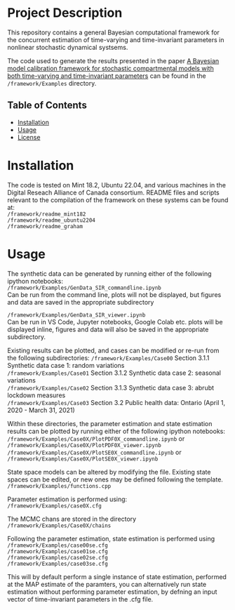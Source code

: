 # Project Description
This repository contains a general Bayesian computational framework for the concurrent estimation of time-varying and time-invariant parameters in nonlinear stochastic dynamical systsems.

The code used to generate the results presented in the paper [A Bayesian model calibration framework for stochastic compartmental models with both time-varying and time-invariant parameters](https://www.sciencedirect.com/science/article/pii/S2468042724000563) can be found in the `/framework/Examples` directory.

## Table of Contents
- [Installation](#installation)
- [Usage](#usage)
- [License](#license)


# Installation
The code is tested on Mint 18.2, Ubuntu 22.04, and various machines in the Digital Reseach Alliance of Canada consortium. README files and scripts relevant to the compilation of the framework on these systems can be found at:  
`/framework/readme_mint182`  
`/framework/readme_ubuntu2204`  
`/framework/readme_graham`  

# Usage

The synthetic data can be generated by running either of the following ipython notebooks:   
`/framework/Examples/GenData_SIR_commandline.ipynb`  
Can be run from the command line, plots will not be displayed, but figures and data are saved in the appropriate subdirectory  

`/framework/Examples/GenData_SIR_viewer.ipynb`  
Can be run in VS Code, Jupyter notebooks, Google Colab etc. plots will be displayed inline, figures and data will also be saved in the appropriate subdirectory.

Existing results can be plotted, and cases can be modified or re-run from the following subdirectories:
`/framework/Examples/Case00` Section 3.1.1 Synthetic data case 1: random variations  
`/framework/Examples/Case01` Section 3.1.2 Synthetic data case 2: seasonal variations  
`/framework/Examples/Case02` Section 3.1.3 Synthetic data case 3: abrubt lockdown measures  
`/framework/Examples/Case03` Section 3.2 Public health data: Ontario (April 1, 2020 - March 31, 2021)  

Within these directories, the parameter estimation and state estimation results can be plotted by running either of the following ipython notebooks: 
`/framework/Examples/Case0X/PlotPDF0X_commandline.ipynb`  or `/framework/Examples/Case0X/PlotPDF0X_viewer.ipynb`  
`/framework/Examples/Case0X/PlotSE0X_commandline.ipynb`  or `/framework/Examples/Case0X/PlotSE0X_viewer.ipynb`  


State space models can be altered by modifying the file. Existing state spaces can be edited, or new ones may be defined following the template.  
`/framework/Examples/functions.cpp`  

Parameter estimation is performed using:  
`/framework/Examples/case0X.cfg`

The MCMC chans are stored in the directory  
`/framework/Examples/Case0X/chains`

Following the parameter estimation, state estimation is performed using  
`/framework/Examples/case00se.cfg`  
`/framework/Examples/case01se.cfg`  
`/framework/Examples/case02se.cfg`  
`/framework/Examples/case03se.cfg`  

This will by default perform a single instance of state estimation, performed at the MAP estimate of the paramters, you can alternatively run state estimation without performing parameter estimation, by defning an input vector of time-invariant parameters in the .cfg file.

